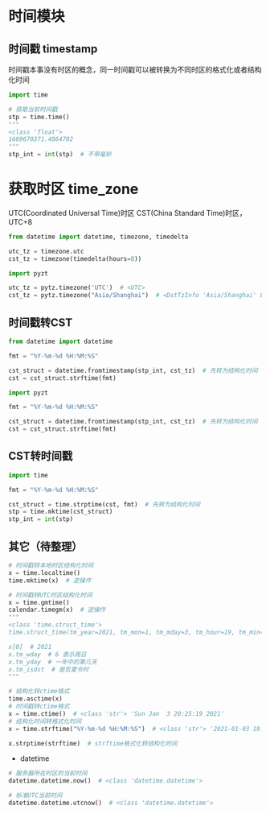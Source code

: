 # 时间模块

## 时间戳 timestamp

时间戳本事没有时区的概念，同一时间戳可以被转换为不同时区的格式化或者结构化时间

```python
import time

# 获取当前时间戳
stp = time.time()
"""
<class 'float'>
1609670371.4864702
"""
stp_int = int(stp)  # 不带毫秒
```

# 获取时区 time_zone

UTC(Coordinated Universal Time)时区
CST(China Standard Time)时区，UTC+8


```python
from datetime import datetime, timezone, timedelta

utc_tz = timezone.utc
cst_tz = timezone(timedelta(hours=8))
```

```python
import pyzt

utc_tz = pytz.timezone('UTC')  # <UTC>
cst_tz = pytz.timezone("Asia/Shanghai")  # <DstTzInfo 'Asia/Shanghai' LMT+8:06:00 STD>
```

## 时间戳转CST

```python
from datetime import datetime

fmt = "%Y-%m-%d %H:%M:%S"

cst_struct = datetime.fromtimestamp(stp_int, cst_tz)  # 先转为结构化时间
cst = cst_struct.strftime(fmt)
```

```python
import pyzt

fmt = "%Y-%m-%d %H:%M:%S"

cst_struct = datetime.fromtimestamp(stp_int, cst_tz)  # 先转为结构化时间
cst = cst_struct.strftime(fmt)
```

## CST转时间戳

```python
import time

fmt = "%Y-%m-%d %H:%M:%S"

cst_struct = time.strptime(cst, fmt)  # 先转为结构化时间
stp = time.mktime(cst_struct)
stp_int = int(stp)
```


## 其它（待整理）

```python
# 时间戳转本地时区结构化时间
x = time.localtime()
time.mktime(x)  # 逆操作

# 时间戳转UTC时区结构化时间
x = time.gmtime()
calendar.timegm(x)  # 逆操作
"""
<class 'time.struct_time'>
time.struct_time(tm_year=2021, tm_mon=1, tm_mday=3, tm_hour=19, tm_min=17, tm_sec=8, tm_wday=6, tm_yday=3, tm_isdst=0)

x[0]  # 2021
x.tm_wday  # 6 表示周日
x.tm_yday  # 一年中的第几天
x.tm_isdst  # 是否夏令时
"""

# 结构化转ctime格式
time.asctime(x)
# 时间戳转ctime格式
x = time.ctime()  # <class 'str'> 'Sun Jan  3 20:25:19 2021'
# 结构化时间转格式化时间
x = time.strftime("%Y-%m-%d %H:%M:%S")  # <class 'str'> '2021-01-03 19:18:55'

x.strptime(strftime)  # strftime格式化转结构化时间
```

- datetime

```python
# 服务器所在时区的当前时间
datetime.datetime.now()  # <class 'datetime.datetime'>

# 标准UTC当前时间
datetime.datetime.utcnow()  # <class 'datetime.datetime'>
```
